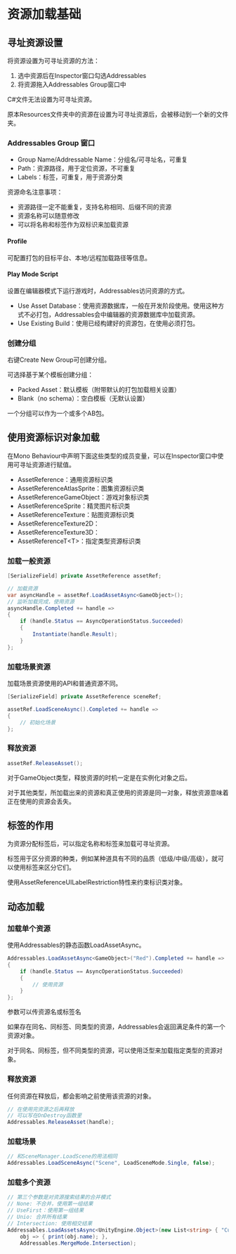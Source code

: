 # 资源加载基础

## 寻址资源设置

将资源设置为可寻址资源的方法：

1. 选中资源后在Inspector窗口勾选Addressables
2. 将资源拖入Addressables Group窗口中

C#文件无法设置为可寻址资源。

原本Resources文件夹中的资源在设置为可寻址资源后，会被移动到一个新的文件夹。

### Addressables Group 窗口

- Group Name/Addressable Name：分组名/可寻址名，可重复
- Path：资源路径，用于定位资源，不可重复
- Labels：标签，可重复，用于资源分类

资源命名注意事项：

- 资源路径一定不能重复，支持名称相同、后缀不同的资源
- 资源名称可以随意修改
- 可以将名称和标签作为双标识来加载资源

#### Profile

可配置打包的目标平台、本地/远程加载路径等信息。

#### Play Mode Script

设置在编辑器模式下运行游戏时，Addressables访问资源的方式。

- Use Asset Database：使用资源数据库，一般在开发阶段使用。使用这种方式不必打包，Addressables会中编辑器的资源数据库中加载资源。
- Use Existing Build：使用已经构建好的资源包，在使用必须打包。

### 创建分组

右键Create New Group可创建分组。

可选择基于某个模板创建分组：

- Packed Asset：默认模板（附带默认的打包加载相关设置）
- Blank（no schema）：空白模板（无默认设置）

一个分组可以作为一个或多个AB包。

## 使用资源标识对象加载

在Mono Behaviour中声明下面这些类型的成员变量，可以在Inspector窗口中使用可寻址资源进行赋值。

- AssetReference：通用资源标识类
- AssetReferenceAtlasSprite：图集资源标识类
- AssetReferenceGameObject：游戏对象标识类
- AssetReferenceSprite：精灵图片标识类
- AssetReferenceTexture：贴图资源标识类
- AssetReferenceTexture2D：
- AssetReferenceTexture3D：
- AssetReferenceT\<T>：指定类型资源标识类

### 加载一般资源

```cs
[SerializeField] private AssetReference assetRef;

// 加载资源  
var asyncHandle = assetRef.LoadAssetAsync<GameObject>();  
// 监听加载完成，使用资源  
asyncHandle.Completed += handle =>  
{  
    if (handle.Status == AsyncOperationStatus.Succeeded)  
    {        
	    Instantiate(handle.Result);  
    }
};
```

### 加载场景资源

加载场景资源使用的API和普通资源不同。

```CS
[SerializeField] private AssetReference sceneRef;

assetRef.LoadSceneAsync().Completed += handle =>  
{  
    // 初始化场景  
};
```

### 释放资源

```CS
assetRef.ReleaseAsset();
```

对于GameObject类型，释放资源的时机一定是在实例化对象之后。

对于其他类型，所加载出来的资源和真正使用的资源是同一对象，释放资源意味着正在使用的资源会丢失。

## 标签的作用

为资源分配标签后，可以指定名称和标签来加载可寻址资源。

标签用于区分资源的种类，例如某种道具有不同的品质（低级/中级/高级），就可以使用标签来区分它们。

使用AssetReferenceUILabelRestriction特性来约束标识类对象。

## 动态加载

### 加载单个资源

使用Addressables的静态函数LoadAssetAsync。

```CS
Addressables.LoadAssetAsync<GameObject>("Red").Completed += handle =>  
{  
    if (handle.Status == AsyncOperationStatus.Succeeded)  
    {        
	    // 使用资源  
    }  
};
```

参数可以传资源名或标签名

如果存在同名、同标签、同类型的资源，Addressables会返回满足条件的第一个资源对象。

对于同名、同标签，但不同类型的资源，可以使用泛型来加载指定类型的资源对象。

### 释放资源

任何资源在释放后，都会影响之前使用该资源的对象。

```CS
// 在使用完资源之后再释放
// 可以写在OnDestroy函数里
Addressables.ReleaseAsset(handle);
```

### 加载场景

```CS
// 和SceneManager.LoadScene的用法相同
Addressables.LoadSceneAsync("Scene", LoadSceneMode.Single, false);
```

### 加载多个资源

```CS
// 第三个参数是对资源搜索结果的合并模式
// None: 不合并，使用第一组结果
// UseFirst：使用第一组结果
// Unio: 合并所有结果
// Intersection: 使用相交结果
Addressables.LoadAssetsAsync<UnityEngine.Object>(new List<string> { "Cube" },  
    obj => { print(obj.name); },  
    Addressables.MergeMode.Intersection);
```